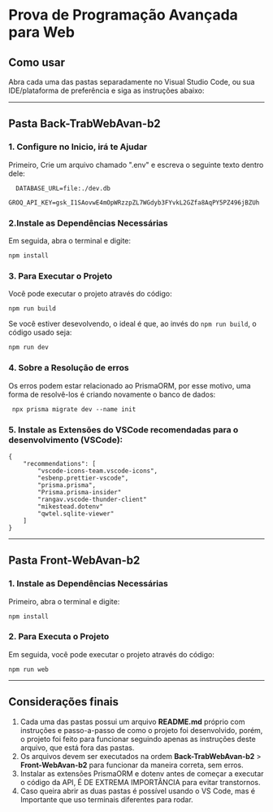 # Prova de Programação Avançada para Web

## Como usar

Abra cada uma das pastas separadamente no Visual Studio Code, ou sua IDE/plataforma de preferência e siga as instruções abaixo:

---

## Pasta **Back-TrabWebAvan-b2**

### 1. Configure no Inicio, irá te Ajudar

Primeiro, Crie um arquivo chamado ".env" e escreva o seguinte texto dentro dele:

```
  DATABASE_URL=file:./dev.db
  GROQ_API_KEY=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
```

### 2.Instale as Dependências Necessárias

Em seguida, abra o terminal e digite:

```
npm install
```

### 3. Para Executar o Projeto

Você pode executar o projeto através do código:

```
npm run build
```

Se você estiver desevolvendo, o ideal é que, ao invés do `npm run build`, o código usado seja:

```
npm run dev
```

### 4. Sobre a Resolução de erros

Os erros podem estar relacionado ao PrismaORM, por esse motivo, uma forma de resolvê-los é criando novamente o banco de dados:

```
 npx prisma migrate dev --name init
```

### 5. Instale as Extensões do VSCode recomendadas para o desenvolvimento (VSCode):

```
{
    "recommendations": [
        "vscode-icons-team.vscode-icons",
        "esbenp.prettier-vscode",
        "prisma.prisma",
        "Prisma.prisma-insider"
        "rangav.vscode-thunder-client"
        "mikestead.dotenv"
        "qwtel.sqlite-viewer"
    ]
}
```

---

## Pasta **Front-WebAvan-b2**

### 1. Instale as Dependências Necessárias

Primeiro, abra o terminal e digite:

```
npm install
```

### 2. Para Executa o Projeto

Em seguida, você pode executar o projeto através do código:

```
npm run web
```

---

## Considerações finais

1. Cada uma das pastas possui um arquivo **README.md** próprio com instruções e passo-a-passo de como o projeto foi desenvolvido, porém, o projeto foi feito para funcionar seguindo apenas as instruções deste arquivo, que está fora das pastas.
2. Os arquivos devem ser executados na ordem **Back-TrabWebAvan-b2** > **Front-WebAvan-b2** para funcionar da maneira correta, sem erros.
3. Instalar as extensões PrismaORM e dotenv antes de começar a executar o código da API, É DE EXTREMA IMPORTÂNCIA para evitar transtornos.
4. Caso queira abrir as duas pastas é possível usando o VS Code, mas é Importante que uso terminais diferentes para rodar.
